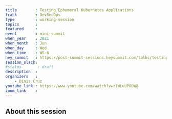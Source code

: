 ```yaml
---
title        : Testing Ephemeral Kubernetes Applications
track        : DevSecOps
type         : working-session
topics       :
featured     :
event        : mini-summit
when_year    : 2021
when_month   : Jun
when_day     : Wed
when_time    : WS-6
hey_summit   : https://post-summit-sessions.heysummit.com/talks/testing-ephemeral/
session_slack:
#status       : draft
description  :
organizers   : 
    - Dinis Cruz
youtube_link : https://www.youtube.com/watch?v=zlWLuUPODW8
zoom_link    : 
---
```


## About this session

